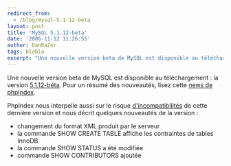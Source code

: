 ```yaml
---
redirect_from:
  - /blog/mysql-5-1-12-beta
layout: post
title: 'MySQL 5.1.12-beta'
date: '2006-11-12 11:26:55'
author: DanRaZor
tags: blabla
excerpt: "Une nouvelle version beta de MySQL est disponible au téléchargement : la version [5.1.12-béta](http://dev.mysql.com/downloads/mysql/5.1.html).     \nPour un résumé des nouveautés, lisez cette [news de phpIndex](http://www.phpindex.com/index.php/2006/11/10/2604-nexen-mysql-5112-beta).  \n  \nPhpIndex nous interpelle aussi sur le risque      …"
---
```


Une nouvelle version beta de MySQL est disponible au téléchargement : la version [5.1.12-béta](http://dev.mysql.com/downloads/mysql/5.1.html).
Pour un résumé des nouveautés, lisez cette [news de phpIndex](http://www.phpindex.com/index.php/2006/11/10/2604-nexen-mysql-5112-beta).

PhpIndex nous interpelle aussi sur le risque [d'incompatibilités](http://dev.mysql.com/doc/refman/5.1/en/news-5-1-12.html) de cette dernière version   et nous décrit quelques nouveautés de la version :

* changement du format XML produit par le serveur
* la commande SHOW CREATE TABLE affiche les contraintes de tables InnoDB
* la commande SHOW STATUS a été modifiée
* commande SHOW CONTRIBUTORS ajoutée
